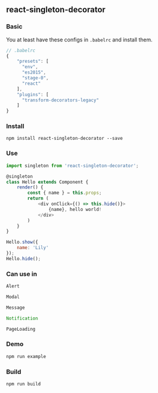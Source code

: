 ## react-singleton-decorator

### Basic

You at least have these configs in `.babelrc` and install them.

```js
// .babelrc
{
    "presets": [
      "env",
      "es2015",
      "stage-0",
      "react"
    ],
    "plugins": [
      "transform-decorators-legacy"
    ]
}
```

### Install

`npm install react-singleton-decorator --save`

### Use

```js
import singleton from 'react-singleton-decorator';

@singleton
class Hello extends Component {
    render() {
        const { name } = this.props;
        return (
            <div onClick={() => this.hide()}>
                {name}, hello world!
            </div>
        )
    }
}

Hello.show({
    name: 'Lily'
});
Hello.hide();
```

### Can use in

```js
Alert

Modal

Message

Notification

PageLoading
```

### Demo

```sh
npm run example
```

### Build

```sh
npm run build
```